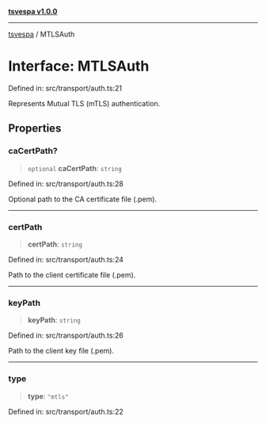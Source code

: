 [**tsvespa v1.0.0**](../README.md)

***

[tsvespa](../README.md) / MTLSAuth

# Interface: MTLSAuth

Defined in: src/transport/auth.ts:21

Represents Mutual TLS (mTLS) authentication.

## Properties

### caCertPath?

> `optional` **caCertPath**: `string`

Defined in: src/transport/auth.ts:28

Optional path to the CA certificate file (.pem).

***

### certPath

> **certPath**: `string`

Defined in: src/transport/auth.ts:24

Path to the client certificate file (.pem).

***

### keyPath

> **keyPath**: `string`

Defined in: src/transport/auth.ts:26

Path to the client key file (.pem).

***

### type

> **type**: `"mtls"`

Defined in: src/transport/auth.ts:22
